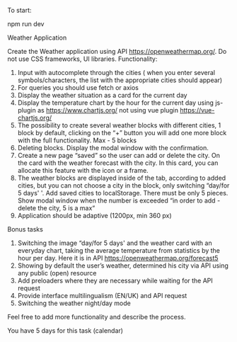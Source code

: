To start:

npm run dev


Weather Application

Create the Weather application using API https://openweathermap.org/. Do not use CSS frameworks, UI libraries.
Functionality:
1. Input with autocomplete through the cities ( when you enter several symbols/characters, the list with the appropriate cities should appear)
2. For queries you should use fetch or axios
3. Display the weather situation as a card for the current day
4. Display the temperature chart by the hour for the current day using js-plugin as https://www.chartjs.org/  not using vue plugin https://vue-chartjs.org/
5. The possibility to create several weather blocks with different cities, 1 block by default, сlicking on the “+” button you will add one more block with the full functionality. Max - 5 blocks
6. Deleting blocks. Display the modal window with the confirmation.
7. Create a new page “saved” so the user can add or delete the city. On the card with the weather forecast with the city. In this card, you can allocate this feature with the icon or a frame.
8. The weather blocks are displayed inside of the tab, according to added cities, but you can not choose a city in the block, only switching “day/for 5 days' '. Add saved cities to localStorage.
There must be only 5 pieces. Show modal window when the number is exceeded “in order to add - delete the city, 5 is a max“
9. Application should be adaptive (1200px, min 360 px)

Bonus tasks
1. Switching the image “day/for 5 days' and the weather card with an everyday chart, taking the average temperature from statistics by the hour per day. Here it is in API  https://openweathermap.org/forecast5
2. Showing by default the user’s weather, determined his city via API using any public (open) resource 
3. Add preloaders where they are necessary while waiting for the API request
4. Provide interface  multilingualism (EN/UK) and API request 
5. Switching the weather night/day mode
 
Feel free to add more functionality and describe the process.

You have 5 days for this task (calendar)


